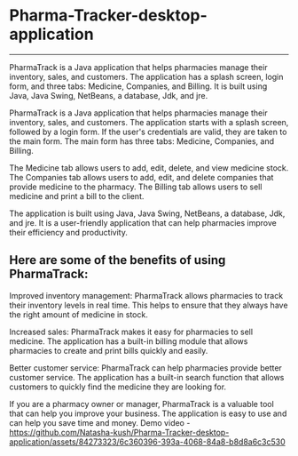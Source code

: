 # Pharma-Tracker-desktop-application
-------------------------------------
PharmaTrack is a Java application that helps pharmacies manage their inventory, sales, and customers. The application has a splash screen, login form, and three tabs: Medicine, Companies, and Billing. It is built using Java, Java Swing, NetBeans, a database, Jdk, and jre. 

PharmaTrack is a Java application that helps pharmacies manage their inventory, sales, and customers. The application starts with a splash screen, followed by a login form. If the user's credentials are valid, they are taken to the main form. The main form has three tabs: Medicine, Companies, and Billing.

The Medicine tab allows users to add, edit, delete, and view medicine stock. The Companies tab allows users to add, edit, and delete companies that provide medicine to the pharmacy. The Billing tab allows users to sell medicine and print a bill to the client.

The application is built using Java, Java Swing, NetBeans, a database, Jdk, and jre. It is a user-friendly application that can help pharmacies improve their efficiency and productivity.

Here are some of the benefits of using PharmaTrack:
-------------------------------------------------------------------------------------------------------------------------------------------------------------------------------------------
Improved inventory management: PharmaTrack allows pharmacies to track their inventory levels in real time. This helps to ensure that they always have the right amount of medicine in stock.

Increased sales: PharmaTrack makes it easy for pharmacies to sell medicine. The application has a built-in billing module that allows pharmacies to create and print bills quickly and easily.

Better customer service: PharmaTrack can help pharmacies provide better customer service. The application has a built-in search function that allows customers to quickly find the medicine they are looking for.

If you are a pharmacy owner or manager, PharmaTrack is a valuable tool that can help you improve your business. The application is easy to use and can help you save time and money.
Demo video -
https://github.com/Natasha-kush/Pharma-Tracker-desktop-application/assets/84273323/6c360396-393a-4068-84a8-b8d8a6c3c530

